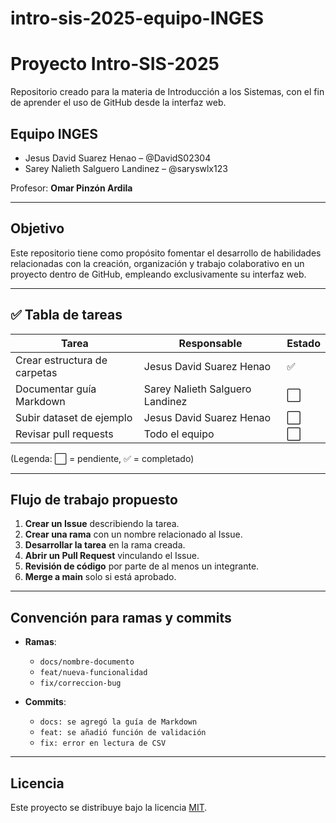 # intro-sis-2025-equipo-INGES
 # Proyecto Intro-SIS-2025

Repositorio creado para la materia de Introducción a los Sistemas, con el fin de aprender el uso de GitHub desde la interfaz web.

## Equipo INGES
- Jesus David Suarez Henao – @DavidS02304
- Sarey Nalieth Salguero Landinez – @saryswlx123


Profesor: **Omar Pinzón Ardila**

---

## Objetivo
Este repositorio tiene como propósito fomentar el desarrollo de habilidades relacionadas con la creación, organización y trabajo colaborativo en un proyecto dentro de GitHub, empleando exclusivamente su interfaz web.

---

## ✅ Tabla de tareas
| Tarea | Responsable | Estado |
|-------|-------------|--------|
| Crear estructura de carpetas | Jesus David Suarez Henao| ✅ |
| Documentar guía Markdown | Sarey Nalieth Salguero Landinez | ⬜ |
| Subir dataset de ejemplo | Jesus David Suarez Henao | ⬜ |
| Revisar pull requests | Todo el equipo | ⬜ |

(Legenda: ⬜ = pendiente, ✅ = completado)

---

##  Flujo de trabajo propuesto
1. **Crear un Issue** describiendo la tarea.  
2. **Crear una rama** con un nombre relacionado al Issue.  
3. **Desarrollar la tarea** en la rama creada.  
4. **Abrir un Pull Request** vinculando el Issue.  
5. **Revisión de código** por parte de al menos un integrante.  
6. **Merge a main** solo si está aprobado.  

---

##  Convención para ramas y commits
- **Ramas**:  
  - `docs/nombre-documento`  
  - `feat/nueva-funcionalidad`  
  - `fix/correccion-bug`

- **Commits**:  
  - `docs: se agregó la guía de Markdown`  
  - `feat: se añadió función de validación`  
  - `fix: error en lectura de CSV`  

---

##  Licencia
Este proyecto se distribuye bajo la licencia [MIT](LICENSE).

